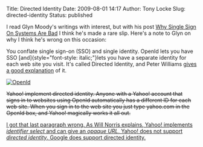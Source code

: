 Title: Directed Identity
Date: 2009-08-01 14:17
Author: Tony Locke
Slug: directed-identity
Status: published

I read Glyn Moody's writings with interest, but with his post [Why Single Sign On Systems Are Bad](http://opendotdotdot.blogspot.com/2009/07/why-single-sign-on-systems-are-bad.html) I think he's made a rare slip. Here's a note to Glyn on why I think he's wrong on this occasion:  
  
You conflate single sign-on (SSO) and single identity. OpenId lets you have SSO [and]{style="font-style: italic;"}lets you have a separate identity for each web site you visit. It's called Directed Identity, and Peter Williams [gives a good explanation](http://barelyenough.org/blog/2007/12/openid-20s-killer-feature/) of it.  
  
[![OpenId](http://openid.net/logo-graphics/openid-icon-250x250.png)](http://openid.net/logo-graphics/openid-icon-250x250.png)  
  
~~Yahoo! implement directed identity. Anyone with a Yahoo! account that signs in to websites using OpenId automatically has a different ID for each web site. When you sign in to the web site you just type yahoo.com in the OpenId box, and Yahoo! magically works it all out.~~  
  
<ins>I got that last paragraph wrong. As [Will Norris explains](http://willnorris.com/2009/07/openid-directed-identity-identifier-select), Yahoo! implements *identifier select* and can give an *opaque URL*, Yahoo! does not support *directed identity*. Google does support directed identity.</ins>
